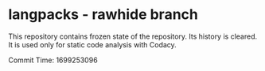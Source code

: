 # langpacks - rawhide branch

This repository contains frozen state of the repository.
Its history is cleared. It is used only for static code
analysis with Codacy.

Commit Time: 1699253096
